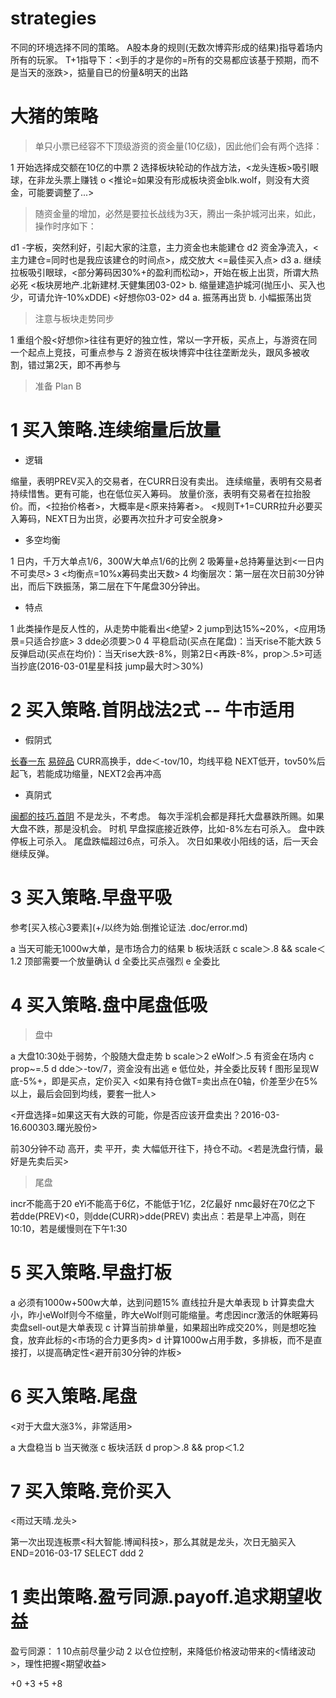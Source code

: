 # strategies

不同的环境选择不同的策略。
A股本身的规则(无数次博弈形成的结果)指导着场内所有的玩家。
T+1指导下：<到手的才是你的=所有的交易都应该基于预期，而不是当天的涨跌>，掂量自已的份量&明天的出路

# 大猪的策略

> 单只小票已经容不下顶级游资的资金量(10亿级)，因此他们会有两个选择：

1 开始选择成交额在10亿的中票
2 选择板块轮动的作战方法，<龙头连板>吸引眼球，在非龙头票上赚钱
o <推论=如果没有形成板块资金blk.wolf，则没有大资金，可能要调整了...>

> 随资金量的增加，必然是要拉长战线为3天，腾出一条护城河出来，如此，操作时序如下：

d1 -字板，突然利好，引起大家的注意，主力资金也未能建仓
d2 资金净流入，<主力建仓=同时也是我应该建仓的时间点>，成交放大                        <=最佳买入点>
d3 a. 继续拉板吸引眼球，<部分筹码因30%+的盈利而松动>，开始在板上出货，所谓大热必死    <板块房地产.北新建材.天健集团03-02>
   b. 缩量建造护城河(抛压小、买入也少，可请允许-10%xDDE)                              <好想你03-02>
d4 a. 振荡再出货
   b. 小幅振荡出货

> 注意与板块走势同步

1 重组个股<好想你>往往有更好的独立性，常以一字开板，买点上，与游资在同一个起点上竞技，可重点参与
2 游资在板块博弈中往往垄断龙头，跟风多被收割，错过第2天，即不再参与

> 准备 Plan B

# 1 买入策略.连续缩量后放量

* 逻辑

缩量，表明PREV买入的交易者，在CURR日没有卖出。
连续缩量，表明有交易者持续惜售。更有可能，也在低位买入筹码。
放量价涨，表明有交易者在拉抬股价。而，<拉抬价格者>，大概率是<原来持筹者>。
<规则T+1=CURR拉升必要买入筹码，NEXT日为出货，必要再次拉升才可安全脱身>

* 多空均衡

1 日内，千万大单点1/6，300W大单点1/6的比例
2 吸筹量+总持筹量达到<一日内不可卖尽>
3 <均衡点=10%x筹码卖出天数>
4 均衡层次：第一层在次日前30分钟出，而后下跌振荡，第二层在下午尾盘30分钟出。

* 特点

1 此类操作是反人性的，从走势中能看出<绝望>
2 jump到达15%~20%，<应用场景=只适合抄底>
3 dde必须要＞0
4 平稳启动(买点在尾盘)：当天rise不能大跌
5 反弹启动(买点在均价)：当天rise大跌-8%，则第2日<再跌-8%，prop＞.5>可适当抄底(2016-03-01星星科技 jump最大时＞30%)

# 2 买入策略.首阴战法2式 -- 牛市适用

* 假阴式

[长春一东](2015-07-23)
[易碎品](http://www.taoguba.com.cn/Article/1209554/1)
CURR高换手，dde＜-tov/10，均线平稳
NEXT低开，tov50%后起飞，若能成功缩量，NEXT2会再冲高

* 真阴式

[闽都的技巧.首阴](http://blog.sina.com.cn/s/blog_b46e2fe40102va03.html)
不是龙头，不考虑。
每次手淫机会都是拜托大盘暴跌所赐。如果大盘不跌，那是没机会。
时机
  早盘探底接近跌停，比如-8%左右可杀入。
  盘中跌停板上可杀入。
  尾盘跌幅超过6点，可杀入。
  次日如果收小阳线的话，后一天会继续反弹。

# 3 买入策略.早盘平吸

参考[买入核心3要素](+/以终为始.倒推论证法 .doc/error.md)

a 当天可能无1000w大单，是市场合力的结果
b 板块活跃
c scale＞.8 && scale＜1.2 顶部需要一个放量确认
d 全委比买点强烈
e 全委比

# 4 买入策略.盘中尾盘低吸

> 盘中

a 大盘10:30处于弱势，个股随大盘走势
b scale＞2 eWolf＞.5 有资金在场内
c prop~=.5 
d dde＞-tov/7，资金没有出逃
e 低位处，并全委比反转
f 图形呈现W底-5%+，即是买点，定价买入 <如果有持仓做T=卖出点在0轴，价差至少在5%以上，最后会回到均线，要套一批人>

<开盘选择=如果这天有大跌的可能，你是否应该开盘卖出？2016-03-16.600303.曙光股份>

前30分钟不动
高开，卖
平开，卖
大幅低开往下，持仓不动。<若是洗盘行情，最好是先卖后买>

> 尾盘

incr不能高于20
eYi不能高于6亿，不能低于1亿，2亿最好
nmc最好在70亿之下
若dde(PREV)<0，则dde(CURR)>dde(PREV)
卖出点：若是早上冲高，则在10:10，若是缓慢则在下午1:30

# 5 买入策略.早盘打板

[](早盘低吸技巧同样有效)

a 必须有1000w+500w大单，达到问题15%
  直线拉升是大单表现
b 计算卖盘大小，昨小eWolf则今不缩量，昨大eWolf则可能缩量。考虑因incr激活的休眠筹码
  卖盘sell-out是大单表现
c 计算当前排单量，如果超出昨成交20%，则是想吃独食，放弃此标的<市场的合力更多肉>
d 计算1000w占用手数，多排板，而不是直接打，以提高确定性<避开前30分钟的炸板>

# 6 买入策略.尾盘

<对于大盘大涨3%，非常适用>

a 大盘稳当
b 当天微涨 
c 板块活跃
d prop＞.8 && prop＜1.2

# 7 买入策略.竞价买入

<雨过天晴.龙头>

第一次出现连板票<科大智能.博闻科技>，那么其就是龙头，次日无脑买入
END=2016-03-17 SELECT ddd 2

# 1 卖出策略.盈亏同源.payoff.追求期望收益

盈亏同源：
1 10点前尽量少动
2 以仓位控制，来降低价格波动带来的<情绪波动>，理性把握<期望收益>

+0 
+3
+5
+8

